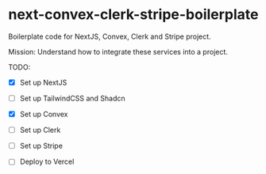 # next-convex-clerk-stripe-boilerplate
Boilerplate code for NextJS, Convex, Clerk and Stripe project. 

Mission:
Understand how to integrate these services into a project. 

TODO: 

- [X] Set up NextJS
- [ ] Set up TailwindCSS and Shadcn
- [X] Set up Convex
- [ ] Set up Clerk 
- [ ] Set up Stripe
- [ ] Deploy to Vercel


